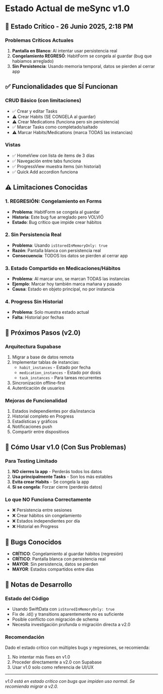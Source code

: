 # Estado Actual de meSync v1.0

## 🔴 Estado Crítico - 26 Junio 2025, 2:18 PM

### Problemas Críticos Actuales
1. **Pantalla en Blanco**: Al intentar usar persistencia real
2. **Congelamiento REGRESÓ**: HabitForm se congela al guardar (bug que habíamos arreglado)
3. **Sin Persistencia**: Usando memoria temporal, datos se pierden al cerrar app

## ✅ Funcionalidades que SÍ Funcionan

### CRUD Básico (con limitaciones)
- ✅ Crear y editar Tasks
- ⚠️ Crear Habits (SE CONGELA al guardar)
- ⚠️ Crear Medications (funciona pero sin persistencia)
- ✅ Marcar Tasks como completado/saltado
- ⚠️ Marcar Habits/Medications (marca TODAS las instancias)

### Vistas
- ✅ HomeView con lista de items de 3 días
- ✅ Navegación entre tabs funciona
- ✅ ProgressView muestra items (sin historial)
- ✅ Quick Add accordion funciona

## ⚠️ Limitaciones Conocidas

### 1. REGRESIÓN: Congelamiento en Forms
- **Problema**: HabitForm se congela al guardar
- **Historia**: Este bug fue arreglado pero VOLVIÓ
- **Estado**: Bug crítico que impide crear hábitos

### 2. Sin Persistencia Real
- **Problema**: Usando `isStoredInMemoryOnly: true`
- **Razón**: Pantalla blanca con persistencia real
- **Consecuencia**: TODOS los datos se pierden al cerrar app

### 3. Estado Compartido en Medicaciones/Hábitos
- **Problema**: Al marcar uno, se marcan TODAS las instancias
- **Ejemplo**: Marcar hoy también marca mañana y pasado
- **Causa**: Estado en objeto principal, no por instancia

### 4. Progress Sin Historial
- **Problema**: Solo muestra estado actual
- **Falta**: Historial por fechas

## 🚀 Próximos Pasos (v2.0)

### Arquitectura Supabase
1. Migrar a base de datos remota
2. Implementar tablas de instancias:
   - `habit_instances` - Estado por fecha
   - `medication_instances` - Estado por dosis
   - `task_instances` - Para tareas recurrentes
3. Sincronización offline-first
4. Autenticación de usuarios

### Mejoras de Funcionalidad
1. Estados independientes por día/instancia
2. Historial completo en Progress
3. Estadísticas y gráficos
4. Notificaciones push
5. Compartir entre dispositivos

## 📱 Cómo Usar v1.0 (Con Sus Problemas)

### Para Testing Limitado
1. **NO cierres la app** - Perderás todos los datos
2. **Usa principalmente Tasks** - Son los más estables
3. **Evita crear Habits** - Se congela la app
4. **Si se congela**: Forzar cierre (perderás datos)

### Lo que NO Funciona Correctamente
- ❌ Persistencia entre sesiones
- ❌ Crear hábitos sin congelamiento
- ❌ Estados independientes por día
- ❌ Historial en Progress

## 🐛 Bugs Conocidos
- **CRÍTICO**: Congelamiento al guardar hábitos (regresión)
- **CRÍTICO**: Pantalla blanca con persistencia real
- **MAYOR**: Sin persistencia, datos se pierden
- **MAYOR**: Estados compartidos entre días

## 📝 Notas de Desarrollo

### Estado del Código
- Usando SwiftData con `isStoredInMemoryOnly: true`
- Fix de .id() y transitions aparentemente no es suficiente
- Posible conflicto con migración de schema
- Necesita investigación profunda o migración directa a v2.0

### Recomendación
Dado el estado crítico con múltiples bugs y regresiones, se recomienda:
1. No intentar más fixes en v1.0
2. Proceder directamente a v2.0 con Supabase
3. Usar v1.0 solo como referencia de UI/UX

---

*v1.0 está en estado crítico con bugs que impiden uso normal. Se recomienda migrar a v2.0.*
